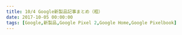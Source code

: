 ```yaml
---
title: 10/4 Google新製品記事まとめ（粗）
date: 2017-10-05 00:00:00
tags: [Google,新製品,Google Pixel 2,Google Home,Google Pixelbook]
---
```


<style>
.article-entry .gist {
    background: #ffffff;
}
</style>
<div class="article-entry" itemprop="articleBody">
<script src="https://gist.github.com/eiichi-worker/5ab912f8d18eb1080ecf4300ab4778bd.js"></script>   
</div>
